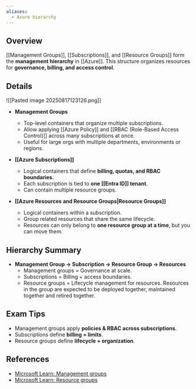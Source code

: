 ```yaml
---
aliases:
  - Azure hierarchy
---
```


## **Overview**
[[Management Groups]], [[Subscriptions]], and [[Resource Groups]] form the **management hierarchy** in [[Azure]]. This structure organizes resources for **governance, billing, and access control**.

## **Details**
![[Pasted image 20250817123126.png]]
- **Management Groups**  
	- Top-level containers that organize multiple subscriptions.  
	- Allow applying [[Azure Policy]] and [[RBAC (Role-Based Access Control)]] across many subscriptions at once.  
	- Useful for large orgs with multiple departments, environments or regions.

- **[[Azure Subscriptions]]**  
	- Logical containers that define **billing, quotas, and RBAC boundaries**.  
	- Each subscription is tied to **one [[Entra ID]] tenant**.  
	- Can contain multiple resource groups.  

- **[[Azure Resources and Resource Groups|Resource Groups]]**  
	- Logical containers within a subscription.  
	- Group related resources that share the same lifecycle.  
	- Resources can only belong to **one resource group at a time**, but you can move them.  

## **Hierarchy Summary**
- **Management Group → Subscription → Resource Group → Resources**  
	- Management groups = Governance at scale.  
	- Subscriptions = Billing + access boundaries.  
	- Resource groups = Lifecycle management for resources. Resources in the group are expected to be deployed together, maintained together and retired together. 

## **Exam Tips**
- Management groups apply **policies & RBAC across subscriptions**.  
- Subscriptions define **billing + limits**.  
- Resource groups define **lifecycle + organization**.  

## **References**
- [Microsoft Learn: Management groups](https://learn.microsoft.com/en-us/azure/governance/management-groups/overview)  
- [Microsoft Learn: Resource groups](https://learn.microsoft.com/en-us/azure/azure-resource-manager/management/overview)  